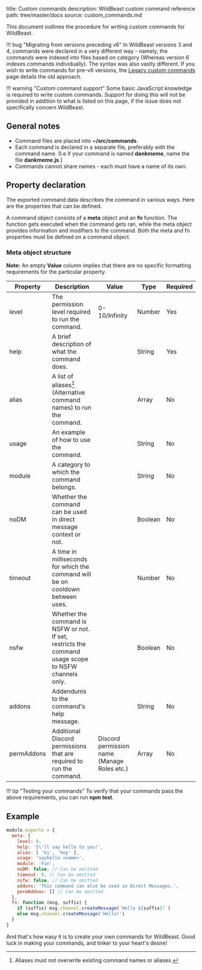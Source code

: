 title: Custom commands
description: WildBeast custom command reference
path: tree/master/docs
source: custom_commands.md

This document outlines the procedure for writing custom commands for WildBeast.

!!! bug "Migrating from versions preceding v6"
    In WildBeast versions 3 and 4, commands were declared in a very different way - namely, the commands were indexed into files based on category (Whereas version 6 indexes commands individually). The syntax was also vastly different. If you wish to write commands for pre-v6 versions, the [Legacy custom commands](/legacy_custom_commands) page details the old approach.

!!! warning "Custom command support"
    Some basic JavaScript knowledge is required to write custom commands. Support for doing this will not be provided in addition to what is listed on this page, if the issue does not specifically concern WildBeast.

## General notes

- Command files are placed into **~/src/commands**.
- Each command is declared in a separate file, preferably with the command name. (I.e if your command is named **dankmeme**, name the file **dankmeme.js**.)
- Commands cannot share names - each must have a name of its own.

## Property declaration

The exported command data describes the command in various ways. Here are the properties that can be defined.

A command object consists of a **meta** object and an **fn** function. The function gets executed when the command gets ran, while the meta object provides information and modifiers to the command. Both the meta and fn properties must be defined on a command object.

### Meta object structure

**Note:** An empty **Value** column implies that there are no specific formatting requirements for the particular property.

| Property | Description | Value | Type | Required |
| -------- | ----------- | ----- | ---- | -------- |
| level | The permission level required to run the command. | 0-10/Infinity | Number | Yes |
| help | A brief description of what the command does. |  | String | Yes |
| alias | A list of aliases[^1] (Alternative command names) to run the command. |  | Array<String> | No |
| usage | An example of how to use the command. |  | String | No |
| module | A category to which the command belongs. |  | String | No |
| noDM | Whether the command can be used in direct message context or not. |  | Boolean | No |
| timeout | A time in milliseconds for which the command will be on cooldown between uses. |  | Number | No |
| nsfw | Whether the command is NSFW or not. If set, restricts the command usage scope to NSFW channels only. |  | Boolean | No |
| addons | Addendums to the command's help message. |  | String | No |
| permAddons | Additional Discord permissions that are required to run the command. | Discord permission name (Manage Roles etc.) | Array<String> | No |


!!! tip "Testing your commands"
    To verify that your commands pass the above requirements, you can run **npm test**. 

## Example

```js
module.exports = {
  meta: {
    level: 0,
    help: 'I\'ll say hello to you!',
    alias: [ 'hi', 'hey' ],
    usage: 'sayhello <name>',
    module: 'Fun',
    noDM: false, // Can be omitted
    timeout: 0, // Can be omitted
    nsfw: false, // Can be omitted
    addons: 'This command can also be used in Direct Messages.',
    permAddons: [] // Can be omitted
  },
  fn: function (msg, suffix) {
    if (suffix) msg.channel.createMessage(`Hello ${suffix}!`)
    else msg.channel.createMessage('Hello!')
  }
}
```

And that's how easy it is to create your own commands for WildBeast. Good luck in making your commands, and tinker to your heart's desire!

[^1]: Aliases must not overwrite existing command names or aliases.
